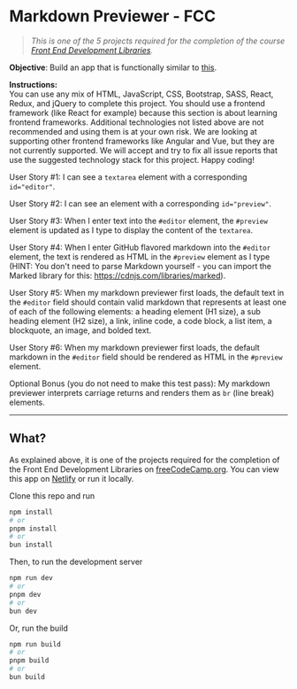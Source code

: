 # Markdown Previewer - FCC

> *This is one of the 5 projects required for the completion of the course [Front End Development Libraries](https://www.freecodecamp.org/learn/front-end-development-libraries).*

**Objective**: Build an app that is functionally similar to [this](https://markdown-previewer.freecodecamp.rocks/).

**Instructions:**\
You can use any mix of HTML, JavaScript, CSS, Bootstrap, SASS, React, Redux, and jQuery to complete this project. You should use a frontend framework (like React for example) because this section is about learning frontend frameworks. Additional technologies not listed above are not recommended and using them is at your own risk. We are looking at supporting other frontend frameworks like Angular and Vue, but they are not currently supported. We will accept and try to fix all issue reports that use the suggested technology stack for this project. Happy coding!

User Story #1: I can see a `textarea` element with a corresponding `id="editor"`.

User Story #2: I can see an element with a corresponding `id="preview"`.

User Story #3: When I enter text into the `#editor` element, the `#preview` element is updated as I type to display the content of the `textarea`.

User Story #4: When I enter GitHub flavored markdown into the `#editor` element, the text is rendered as HTML in the `#preview` element as I type (HINT: You don't need to parse Markdown yourself - you can import the Marked library for this: https://cdnjs.com/libraries/marked).

User Story #5: When my markdown previewer first loads, the default text in the `#editor` field should contain valid markdown that represents at least one of each of the following elements: a heading element (H1 size), a sub heading element (H2 size), a link, inline code, a code block, a list item, a blockquote, an image, and bolded text.

User Story #6: When my markdown previewer first loads, the default markdown in the `#editor` field should be rendered as HTML in the `#preview` element.

Optional Bonus (you do not need to make this test pass): My markdown previewer interprets carriage returns and renders them as `br` (line break) elements.

---
## What?

As explained above, it is one of the projects required for the completion of the Front End Development Libraries on [freeCodeCamp.org](https://www.freecodecamp.org/). You can view this app on [Netlify](https://fcc-mdpreview.netlify.app/) or run it locally.

Clone this repo and run

```bash
npm install
# or
pnpm install
# or
bun install
```

Then, to run the development server

```bash
npm run dev
# or
pnpm dev
# or
bun dev
```

Or, run the build

```bash
npm run build
# or
pnpm build
# or
bun build
```
